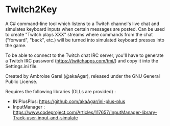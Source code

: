 # Twitch2Key

A C# command-line tool which listens to a Twitch channel's live chat and simulates keyboard inputs when certain messages are posted. Can be used to create "Twitch plays XXX" streams where commands from the chat ("forward", "back", etc.) will be turned into simulated keyboard presses into the game.

To be able to connect to the Twitch chat IRC server, you'll have to generate a Twitch IRC password (https://twitchapps.com/tmi/) and copy it into the Settings.ini file.

Created by Ambroise Garel (@akaAgar), released under the GNU General Public License.

Requires the following libraries (DLLs are provided) :
* INIPlusPlus: https://github.com/akaAgar/ini-plus-plus
* InputManager : https://www.codeproject.com/Articles/117657/InputManager-library-Track-user-input-and-simulate